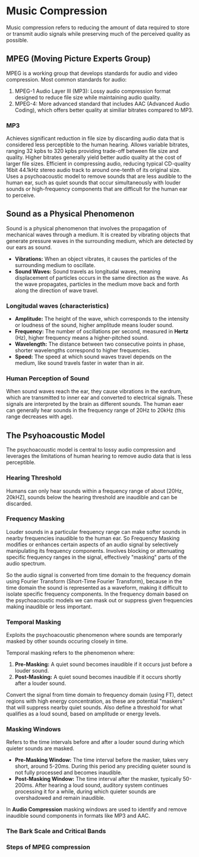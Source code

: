 # Music Compression
Music compression refers to reducing the amount of data required to store or transmit audio signals while preserving much of the perceived quality as possible.

## MPEG (Moving Picture Experts Group)
MPEG is a working group that develops standards for audio and video compression. Most common standards for audio:
1. MPEG-1 Audio Layer III (MP3): Lossy audio compression format designed to reduce file size while maintaining audio quality.
2. MPEG-4: More advanced standard that includes AAC (Advanced Audio Coding), which offers better quality at similiar bitrates compared to MP3.

### MP3
Achieves significant reduction in file size by discarding audio data that is considered less perceptible to the human hearing. Allows variable bitrates, ranging 32 kpbs to 320 kpbs providing trade-off between file size and quality. Higher bitrates generally yield better audio quality at the cost of larger file sizes. Efficient in compressing audio, reducing typical CD-quality 16bit 44.1kHz stereo audio track to around one-tenth of its original size. Uses a psychoacoustic model to remove sounds that are less audible to the human ear, such as quiet sounds that occur simultaneously with louder sounds or high-frequency components that are difficult for the human ear to perceive.

## Sound as a Physical Phenomenon
Sound is a physical phenomenon that involves the propagation of mechanical waves through a medium. It is created by vibrating objects that generate pressure waves in the surrounding medium, which are detected by our ears as sound.
- **Vibrations:** When an object vibrates, it causes the particles of the surrounding medium to oscillate.
- **Sound Waves:** Sound travels as longitudal waves, meaning displacement of particles occurs in the same direction as the wave. As the wave propagates, particles in the medium move back and forth along the direction of wave travel.

### Longitudal waves (characteristics)
- **Amplitude:** The height of the wave, which corresponds to the intensity or loudness of the sound, higher amplitude means louder sound.
- **Frequency:** The number of oscillations per second, measured in **Hertz** (Hz), higher frequency means a higher-pitched sound.
- **Wavelength:** The distance between two consecutive points in phase, shorter wavelengths correspond to higher frequencies.
- **Speed:** The speed at which sound waves travel depends on the medium, like sound travels faster in water than in air.

### Human Perception of Sound
When sound waves reach the ear, they cause vibrations in the eardrum, which are transmitted to inner ear and converted to electrical signals. These signals are interpreted by the brain as different sounds. The human eaer can generally hear sounds in the frequency range of 20Hz to 20kHz (this range decreases with age).

## The Psyhoacoustic Model
The psychoacoustic model is central to lossy audio compression and leverages the limitations of human hearing to remove audio data that is less perceptible.

### Hearing Threshold
Humans can only hear sounds within a frequency range of about [20Hz, 20kHZ], sounds below the hearing threshold are inaudible and can be discarded.

### Frequency Masking
Louder sounds in a particular frequency range can make softer sounds in nearby frequencies inaudible to the human ear. So Frequency Masking modifies or enhances certain aspects of an audio signal by selectively manipulating its frequency components. Involves blocking or attenuating specific frequency ranges in the signal, effectively "masking" parts of the audio spectrum.

So the audio signal is converted from time domain to the frequency domain using Fourier Transform (Short-Time Fourier Transform), because in the time domain the sound is represented as a waveform, making it difficult to isolate specific frequency components. In the frequency domain based on the psychoacoustic models we can mask out or suppress given frequencies making inaudible or less important.

### Temporal Masking
Exploits the psychoacoustic phenomenon where sounds are temporarly masked by other sounds occuring closely in time.

Temporal masking refers to the phenomenon where:
1. **Pre-Masking:** A quiet sound becomes inaudible if it occurs just before a louder sound.
2. **Post-Masking:** A quiet sound becomes inaudible if it occurs shortly after a louder sound.

Convert the signal from time domain to frequency domain (using FT), detect regions with high energy concentration, as these are potential "maskers" that will suppress nearby quiet sounds. Also define a threshold for what qualifies as a loud sound, based on amplitude or energy levels.

### Masking Windows
Refers to the time intervals before and after a louder sound during which quieter sounds are masked.

- **Pre-Masking Window:** The time interval before the masker, takes very short, around 5-20ms. During this period any preciding quieter sound is not fully processed and becomes inaudible.
- **Post-Masking Window:** The time interval after the masker, typically 50-200ms. After hearing a loud sound, auditory system continues processing it for a while, during which quieter sounds are overshadowed and remain inaudible.

In **Audio Compression** masking windows are used to identify and remove inaudible sound components in formats like MP3 and AAC.

### The Bark Scale and Critical Bands

### Steps of MPEG compression
